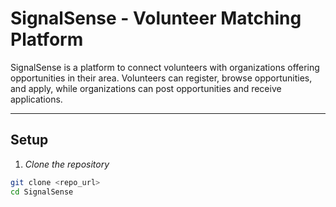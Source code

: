 # SignalSense - Volunteer Matching Platform

SignalSense is a platform to connect volunteers with organizations offering opportunities in their area. Volunteers can register, browse opportunities, and apply, while organizations can post opportunities and receive applications.

---

## Setup

1. *Clone the repository*
```bash
git clone <repo_url>
cd SignalSense